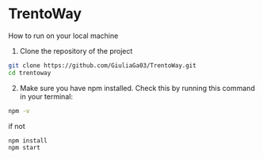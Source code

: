 # TrentoWay

How to run on your local machine
1. Clone the repository of the project
```bash
git clone https://github.com/GiuliaGa03/TrentoWay.git
cd trentoway
```
2. Make sure you have npm installed. Check this by running this command in your terminal:
```bash
npm -v
```
  if not
```bash
npm install
npm start
```
